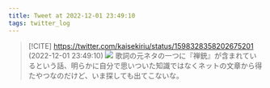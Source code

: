 ```yaml
---
title: Tweet at 2022-12-01 23:49:10
tags: twitter_log
---
```


> [!CITE] https://twitter.com/kaisekiriu/status/1598328358202675201 (2022-12-01 23:49:10)
> ![](https://twitter.com/kaisekiriu/status/1598328358202675201)
> 歌詞の元ネタの一つに『禅銃』が含まれているという話、明らかに自分で思いついた知識ではなくネットの文章から得たやつなのだけど、いま探しても出てこないな。
